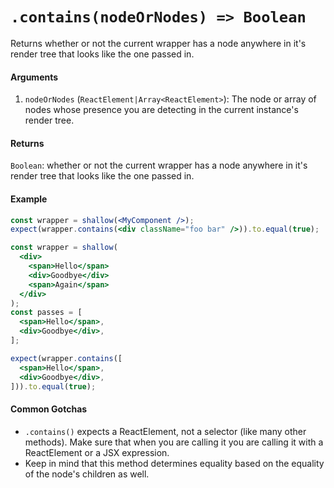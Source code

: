 # `.contains(nodeOrNodes) => Boolean`

Returns whether or not the current wrapper has a node anywhere in it's render tree that looks like
the one passed in.


#### Arguments

1. `nodeOrNodes` (`ReactElement|Array<ReactElement>`): The node or array of nodes whose presence you are detecting in the current instance's
render tree.



#### Returns

`Boolean`: whether or not the current wrapper has a node anywhere in it's render tree that looks
like the one passed in.



#### Example


```jsx
const wrapper = shallow(<MyComponent />);
expect(wrapper.contains(<div className="foo bar" />)).to.equal(true);
```

```jsx
const wrapper = shallow(
  <div>
    <span>Hello</span>
    <div>Goodbye</div>
    <span>Again</span>
  </div>
);
const passes = [
  <span>Hello</span>,
  <div>Goodbye</div>,
];

expect(wrapper.contains([
  <span>Hello</span>,
  <div>Goodbye</div>,
])).to.equal(true);
```


#### Common Gotchas

- `.contains()` expects a ReactElement, not a selector (like many other methods). Make sure that
when you are calling it you are calling it with a ReactElement or a JSX expression.
- Keep in mind that this method determines equality based on the equality of the node's children as
well.
